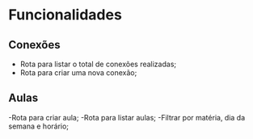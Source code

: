 # Funcionalidades

## Conexões
- Rota para listar o total de conexões realizadas;
- Rota para criar uma nova conexão;

## Aulas
-Rota para criar aula;
-Rota para listar aulas;
    -Filtrar por matéria, dia da semana e horário;